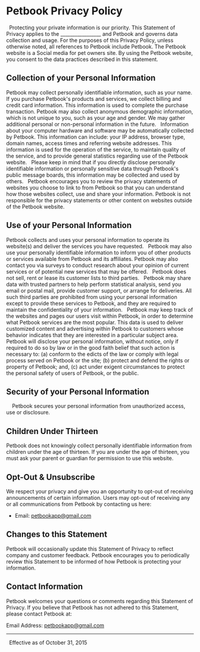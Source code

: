 # Petbook Privacy Policy 
  
Protecting your private information is our priority. This Statement of Privacy applies to the _________________ and Petbook and governs data collection and usage. For the purposes of this Privacy Policy, unless otherwise noted, all references to Petbook include Petbook. The Petbook website is a Social media for pet owners site. By using the Petbook website, you consent to the data practices described in this statement. 
  
## Collection of your Personal Information 
Petbook may collect personally identifiable information, such as your name. If you purchase Petbook's products and services, we collect billing and credit card information. This information is used to complete the purchase transaction. Petbook may also collect anonymous demographic information, which is not unique to you, such as your age and gender. We may gather additional personal or non-personal information in the future. 
  
Information about your computer hardware and software may be automatically collected by Petbook. This information can include: your IP address, browser type, domain names, access times and referring website addresses. This information is used for the operation of the service, to maintain quality of the service, and to provide general statistics regarding use of the Petbook website. 
  
Please keep in mind that if you directly disclose personally identifiable information or personally sensitive data through Petbook's public message boards, this information may be collected and used by others. 
  
Petbook encourages you to review the privacy statements of websites you choose to link to from Petbook so that you can understand how those websites collect, use and share your information. Petbook is not responsible for the privacy statements or other content on websites outside of the Petbook website. 
  
## Use of your Personal Information 
Petbook collects and uses your personal information to operate its website(s) and deliver the services you have requested. 
  
Petbook may also use your personally identifiable information to inform you of other products or services available from Petbook and its affiliates. Petbook may also contact you via surveys to conduct research about your opinion of current services or of potential new services that may be offered. 
  
Petbook does not sell, rent or lease its customer lists to third parties. 
  
Petbook may share data with trusted partners to help perform statistical analysis, send you email or postal mail, provide customer support, or arrange for deliveries. All such third parties are prohibited from using your personal information except to provide these services to Petbook, and they are required to maintain the confidentiality of your information. 
  
Petbook may keep track of the websites and pages our users visit within Petbook, in order to determine what Petbook services are the most popular. This data is used to deliver customized content and advertising within Petbook to customers whose behavior indicates that they are interested in a particular subject area. 
  
Petbook will disclose your personal information, without notice, only if required to do so by law or in the good faith belief that such action is necessary to: (a) conform to the edicts of the law or comply with legal process served on Petbook or the site; (b) protect and defend the rights or property of Petbook; and, (c) act under exigent circumstances to protect the personal safety of users of Petbook, or the public. 
  
## Security of your Personal Information 
    
Petbook secures your personal information from unauthorized access, use or disclosure. 
  
## Children Under Thirteen 
Petbook does not knowingly collect personally identifiable information from children under the age of thirteen. If you are under the age of thirteen, you must ask your parent or guardian for permission to use this website. 
  
## Opt-Out & Unsubscribe 
We respect your privacy and give you an opportunity to opt-out of receiving announcements of certain information. Users may opt-out of receiving any or all communications from Petbook by contacting us here: 
- Email: [petbookapp@gmail.com](petbookapp@gmail.com)
  
## Changes to this Statement 
Petbook will occasionally update this Statement of Privacy to reflect company and customer feedback. Petbook encourages you to periodically review this Statement to be informed of how Petbook is protecting your information. 
  
## Contact Information 
Petbook welcomes your questions or comments regarding this Statement of Privacy. If you believe that Petbook has not adhered to this Statement, please contact Petbook at: 

Email Address: [petbookapp@gmail.com](petbookapp@gmail.com)
_________________ 
  
Effective as of October 31, 2015 
  
